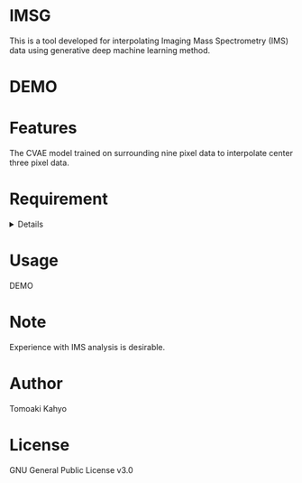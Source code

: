 # IMSG
This is a tool developed for interpolating Imaging Mass Spectrometry (IMS) data using generative deep machine learning method.

# DEMO
 

 
# Features
 The CVAE model trained on surrounding nine pixel data to interpolate center three pixel data.

 
# Requirement
<details>
Intel(R) Xeon(R) CPU E5-2603 v4 @ 1.70GHz


 Pytorch is used.
It is recommended to run in anaconda environment.

```bash
conda info
```
```bash
           conda version : 23.9.0
    conda-build version : 3.27.0
         python version : 3.10.9.final.0
```

```bash
 conda list | grep pytorch
```
```bash
pytorch                   2.0.0           cpu_generic_py310h3496f23_1    conda-forge
```
</details>
 
# Usage
DEMO
 

# Note
Experience with IMS analysis is desirable.
 
# Author
Tomoaki Kahyo
 
# License
GNU General Public License v3.0 
